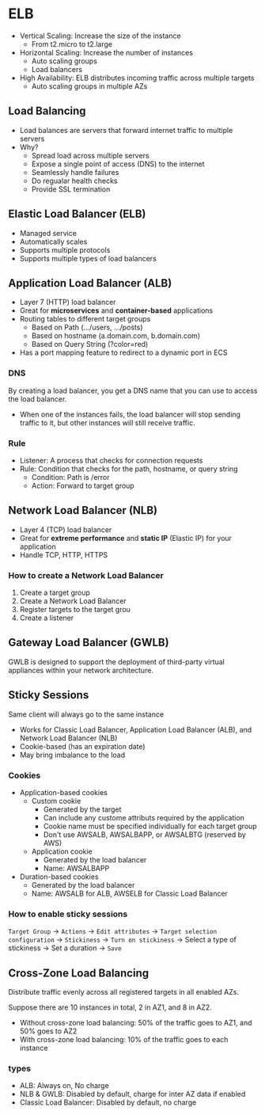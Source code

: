 # ELB

- Vertical Scaling: Increase the size of the instance
  - From t2.micro to t2.large
- Horizontal Scaling: Increase the number of instances
  - Auto scaling groups
  - Load balancers
- High Availability: ELB distributes incoming traffic across multiple targets
  - Auto scaling groups in multiple AZs

## Load Balancing

- Load balances are servers that forward internet traffic to multiple servers
- Why?
  - Spread load across multiple servers
  - Expose a single point of access (DNS) to the internet
  - Seamlessly handle failures
  - Do regualar health checks
  - Provide SSL termination

## Elastic Load Balancer (ELB)

- Managed service
- Automatically scales
- Supports multiple protocols
- Supports multiple types of load balancers

## Application Load Balancer (ALB)

- Layer 7 (HTTP) load balancer
- Great for **microservices** and **container-based** applications
- Routing tables to different target groups
  - Based on Path (.../users, .../posts)
  - Based on hostname (a.domain.com, b.domain.com)
  - Based on Query String (?color=red)
- Has a port mapping feature to redirect to a dynamic port in ECS

### DNS

By creating a load balancer, you get a DNS name that you can use to access the load balancer.

- When one of the instances fails, the load balancer will stop sending traffic to it, but other instances will still receive traffic.

### Rule

- Listener: A process that checks for connection requests
- Rule: Condition that checks for the path, hostname, or query string
  - Condition: Path is /error
  - Action: Forward to target group

## Network Load Balancer (NLB)

- Layer 4 (TCP) load balancer
- Great for **extreme performance** and **static IP** (Elastic IP) for your application
- Handle TCP, HTTP, HTTPS

### How to create a Network Load Balancer

1. Create a target group
2. Create a Network Load Balancer
3. Register targets to the target grou
4. Create a listener

## Gateway Load Balancer (GWLB)

GWLB is designed to support the deployment of third-party virtual appliances within your network architecture.

## Sticky Sessions

Same client will always go to the same instance

- Works for Classic Load Balancer, Application Load Balancer (ALB), and Network Load Balancer (NLB)
- Cookie-based (has an expiration date)
- May bring imbalance to the load

### Cookies

- Application-based cookies
  - Custom cookie
    - Generated by the target
    - Can include any custome attributs required by the application
    - Cookie name must be specified individually for each target group
    - Don't use AWSALB, AWSALBAPP, or AWSALBTG (reserved by AWS)
  - Application cookie
    - Generated by the load balancer
    - Name: AWSALBAPP
- Duration-based cookies
  - Generated by the load balancer
  - Name: AWSALB for ALB, AWSELB for Classic Load Balancer

### How to enable sticky sessions

`Target Group` -> `Actions` -> `Edit attributes` -> `Target selection configuration` -> `Stickiness` -> `Turn on stickiness` -> Select a type of stickiness -> Set a duration -> `Save`

## Cross-Zone Load Balancing

Distribute traffic evenly across all registered targets in all enabled AZs.

Suppose there are 10 instances in total, 2 in AZ1, and 8 in AZ2.

- Without cross-zone load balancing: 50% of the traffic goes to AZ1, and 50% goes to AZ2
- With cross-zone load balancing: 10% of the traffic goes to each instance

### types

- ALB: Always on, No charge
- NLB & GWLB: Disabled by default, charge for inter AZ data if enabled
- Classic Load Balancer: Disabled by default, no charge
